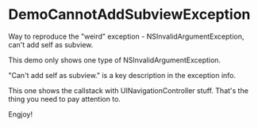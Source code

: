 # DemoCannotAddSubviewException
Way to reproduce the "weird" exception - NSInvalidArgumentException, can't add self as subview.

This demo only shows one type of NSInvalidArgumentException. 

"Can't add self as subview." is a key description in the exception info. 

This one shows the callstack with UINavigationController stuff. That's the thing you need to pay attention to.

Engjoy!
